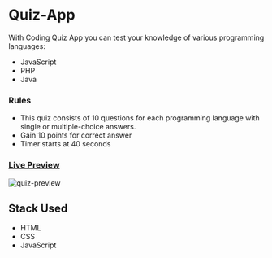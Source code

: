 # Quiz-App

With Coding Quiz App you can test your knowledge of various programming languages:

-   JavaScript
-   PHP
-   Java

### Rules

-   This quiz consists of 10 questions for each programming language with single or multiple-choice answers.
-   Gain 10 points for correct answer
-   Timer starts at 40 seconds

### [Live Preview](https://simonadulgheru.github.io/Coding-Quiz-App/)

![quiz-preview](https://user-images.githubusercontent.com/48987979/82119928-3f2dec80-977a-11ea-95e3-eca32b46890b.jpg)

## Stack Used

-   HTML
-   CSS
-   JavaScript
